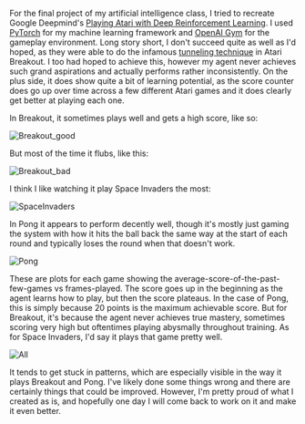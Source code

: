 For the final project of my artificial intelligence class, I tried to recreate Google Deepmind's [Playing Atari with Deep Reinforcement Learning](https://arxiv.org/pdf/1312.5602v1.pdf). I used [PyTorch](https://pytorch.org/) for my machine learning framework and [OpenAI Gym](https://lablab.ai/tech/openai-gym) for the gameplay environment. Long story short, I don't succeed quite as well as I'd hoped, as they were able to do the infamous [tunneling technique](https://youtu.be/V1eYniJ0Rnk?t=69) in Atari Breakout. I too had hoped to achieve this, however my agent never achieves such grand aspirations and actually performs rather inconsistently. On the plus side, it does show quite a bit of learning potential, as the score counter does go up over time across a few different Atari games and it does clearly get better at playing each one.

In Breakout, it sometimes plays well and gets a high score, like so:

![Breakout_good](https://user-images.githubusercontent.com/17125101/214050157-c554e05d-cd22-442e-82af-b47f7b17260c.gif)

But most of the time it flubs, like this:

![Breakout_bad](https://user-images.githubusercontent.com/17125101/214050132-dd200aa1-ec19-4af1-ba35-da3d78135e46.gif)

I think I like watching it play Space Invaders the most:

![SpaceInvaders](https://user-images.githubusercontent.com/17125101/214050058-2d17e355-48f0-4334-8737-12821dfc05f6.gif)

In Pong it appears to perform decently well, though it's mostly just gaming the system with how it hits the ball back the same way at the start of each round and typically loses the round when that doesn't work.

![Pong](https://user-images.githubusercontent.com/17125101/214050103-ddc7a63b-802d-4448-8f14-02ee738c3bb8.gif)


These are plots for each game showing the average-score-of-the-past-few-games vs frames-played. The score goes up in the beginning as the agent learns how to play, but then the score plateaus. In the case of Pong, this is simply because 20 points is the maximum achievable score. But for Breakout, it's because the agent never achieves true mastery, sometimes scoring very high but oftentimes playing abysmally throughout training. As for Space Invaders, I'd say it plays that game pretty well.

![All](https://user-images.githubusercontent.com/17125101/214060910-41caeab9-6488-4983-a493-95ff4085fa0a.jpg)

It tends to get stuck in patterns, which are especially visible in the way it plays Breakout and Pong. I've likely done some things wrong and there are certainly things that could be improved. However, I'm pretty proud of what I created as is, and hopefully one day I will come back to work on it and make it even better.

